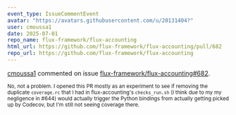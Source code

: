 ```yaml
---
event_type: IssueCommentEvent
avatar: "https://avatars.githubusercontent.com/u/20131404?"
user: cmoussa1
date: 2025-07-01
repo_name: flux-framework/flux-accounting
html_url: https://github.com/flux-framework/flux-accounting/pull/682
repo_url: https://github.com/flux-framework/flux-accounting
---
```


<a href='https://github.com/cmoussa1' target='_blank'>cmoussa1</a> commented on issue <a href='https://github.com/flux-framework/flux-accounting/pull/682' target='_blank'>flux-framework/flux-accounting#682</a>.

<small>No, not a problem. I opened this PR mostly as an experiment to see if removing the duplicate `coverage.rc` that I had in flux-accounting's `checks_run.sh` (I think due to my my negligence in #644) would actually trigger the Python bindings from actually getting picked up by Codecov, but I'm still not seeing coverage there. 